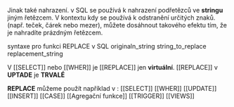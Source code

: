 Jinak také nahrazení. v SQL se používá k nahrazení podřetězců ve **stringu**  jiným řetězcem. V kontextu kdy se používá k odstranění určitých znaků.(např. teček, čárek nebo mezer), můžete dosáhnout takového efektu tím, že je nahradíte prázdným řetězcem. 

syntaxe pro funkci REPLACE v SQL 
originaln_string
string_to_replace
replacement_string

V [[SELECT]] nebo [[WHER]] je [[REPLACE]] jen **virtuální**.
[[REPLACE]] v **UPTADE** je **TRVALÉ** 

**REPLACE** můžeme použít například v :
[[SELECT]]
[[WHER]]
[[UPDATE]]
[[INSERT]]
[[CASE]]
[[Agregační funkce]]
[[TRIGGER]]
[[VIEWS]]

